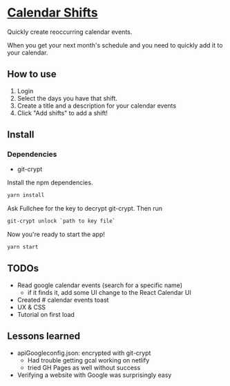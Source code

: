 # [Calendar Shifts](https://calendar-shifts.netlify.com/)

Quickly create reoccurring calendar events.

When you get your next month's schedule and you need to quickly add it to your calendar.

## How to use

1. Login
2. Select the days you have that shift.
3. Create a title and a description for your calendar events
4. Click "Add shifts" to add a shift!

## Install

### Dependencies

- git-crypt

Install the npm dependencies.

```bash
yarn install
```

Ask Fullchee for the key to decrypt git-crypt. Then run

```bash
git-crypt unlock `path to key file`
```

Now you're ready to start the app!

```bash
yarn start
```

## TODOs

- Read google calendar events (search for a specific name)
  - if it finds it, add some UI change to the React Calendar UI
- Created # calendar events toast
- UX & CSS
- Tutorial on first load

## Lessons learned

- apiGoogleconfig.json: encrypted with git-crypt
  - Had trouble getting gcal working on netlify
  - tried GH Pages as well without success
- Verifying a website with Google was surprisingly easy
